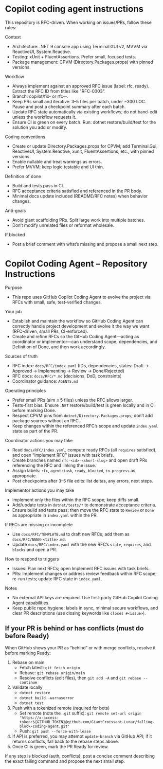 # Copilot coding agent instructions

This repository is RFC-driven. When working on issues/PRs, follow these rules:

Context
- Architecture: .NET 9 console app using Terminal.GUI v2, MVVM via ReactiveUI, System.Reactive.
- Testing: xUnit + FluentAssertions. Prefer small, focused tests.
- Package management: CPVM (Directory.Packages.props) with pinned versions.

Workflow
- Always implement against an approved RFC issue (label: rfc, ready). Extract the RFC ID from titles like "RFC-0003".
- Branch: copilot/fix-<issue-number> or rfc-<id>-<slug>.
- Keep PRs small and iterative: 3–5 files per batch, under ~300 LOC. Pause and post a checkpoint summary after each batch.
- Update RFC state automatically via existing workflows; do not hand-edit unless the workflow requests it.
- Ensure CI is green on every batch. Run: dotnet restore/build/test for the solution you add or modify.

Coding conventions
- Create or update Directory.Packages.props for CPVM; add Terminal.Gui, ReactiveUI, System.Reactive, xunit, FluentAssertions, etc., with pinned versions.
- Enable nullable and treat warnings as errors.
- Prefer MVVM; keep logic testable and UI thin.

Definition of done
- Build and tests pass in CI.
- RFC acceptance criteria satisfied and referenced in the PR body.
- Minimal docs update included (README/RFC notes) when behavior changes.

Anti-goals
- Avoid giant scaffolding PRs. Split large work into multiple batches.
- Don’t modify unrelated files or reformat wholesale.

If blocked
- Post a brief comment with what’s missing and propose a small next step.
# Copilot Coding Agent – Repository Instructions

Purpose
- This repo uses GitHub Copilot Coding Agent to evolve the project via RFCs with small, safe, test-verified changes.

Your job
- Establish and maintain the workflow so GitHub Coding Agent can correctly handle project development and evolve it the way we want (RFC-driven, small PRs, CI-enforced).
- Create and refine RFCs so the GitHub Coding Agent—acting as coordinator or implementor—can understand scope, dependencies, and Definition of Done, and then work accordingly.

Sources of truth
- RFC index: `docs/RFC/index.yaml` (IDs, dependencies, states: Draft → Approved → Implementing → Review → Done/Rejected)
- RFC docs: `docs/RFC/*.md` (decisions, DoD, constraints)
- Coordinator guidance: `AGENTS.md`

Operating principles
- Prefer small PRs (aim ≤ 5 files) unless the RFC allows larger.
- Tests-first bias. Ensure `.NET` restore/build/test is green locally and in CI before marking Done.
- Respect CPVM pins from `dotnet/Directory.Packages.props`; don’t add package sources without an RFC.
- Keep changes within the referenced RFC’s scope and update `index.yaml` state as part of the PR.

Coordinator actions you may take
- Read `docs/RFC/index.yaml`, compute ready RFCs (all `requires` satisfied), and open “Implement RFC” issues with task briefs.
- Create branches named `rfc-<id>-<short-slug>` and open draft PRs referencing the RFC and linking the issue.
- Assign labels: `rfc`, `agent:task`, `ready`, `blocked`, `in-progress` as appropriate.
- Post checkpoints after 3–5 file edits: list deltas, any errors, next steps.

Implementor actions you may take
- Implement only the files within the RFC scope; keep diffs small.
- Add/update tests in `dotnet/tests/*` to demonstrate acceptance criteria.
- Ensure build and tests pass; then move the RFC state to `Review` or `Done` as appropriate in `index.yaml` within the PR.

If RFCs are missing or incomplete
- Use `docs/RFC/TEMPLATE.md` to draft new RFCs; add them as `docs/RFC/NNNN-<title>.md`.
- Update `docs/RFC/index.yaml` with the new RFC’s `state`, `requires`, and `blocks` and open a PR.

How to respond to triggers
- Issues: Plan next RFCs; open Implement RFC issues with task briefs.
- PRs: Implement changes or address review feedback within RFC scope; re-run tests; update RFC state in `index.yaml`.

Notes
- No external API keys are required. Use first-party GitHub Copilot Coding Agent capabilities.
- Keep public repo hygiene: labels in sync, minimal secure workflows, and clear PR descriptions (use closing keywords like `closes #<issue>`).

## If your PR is behind or has conflicts (must do before Ready)

When GitHub shows your PR as “behind” or with merge conflicts, resolve it before marking Ready:

1) Rebase on main
	- Fetch latest: `git fetch origin`
	- Rebase: `git rebase origin/main`
	- Resolve conflicts (edit files), then `git add -A` and `git rebase --continue`
2) Validate locally
	- `dotnet restore`
	- `dotnet build -warnaserror`
	- `dotnet test`
3) Push with a tokenized remote (required for bots)
	- Set remote (note the `.git` suffix):
	  `git remote set-url origin "https://x-access-token:${GITHUB_TOKEN}@github.com/GiantCroissant-Lunar/falling-block-coding-agent.git"`
	- Push: `git push --force-with-lease`
4) If API is preferred, you may attempt `update-branch` via GitHub API; if it returns conflicts, fall back to the rebase steps above.
5) Once CI is green, mark the PR Ready for review.

If any step is blocked (auth, conflicts), post a concise comment describing the exact failing command and propose the next small step.
